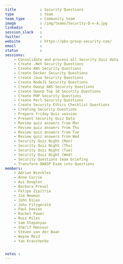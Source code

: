 ```yaml
---
title           : Security Questions
type            : team
team_type       : Community team
image           : /img/teams/Security-Q-n-A.jpg
linkedin        :
session_slack   :
twitter         :
website         : https://pbx-group-security.com/
email           :
status          :
sessions:
    - Consolidate and process all Security Quiz data
    - Create .Net Security Questions
    - Create AWS Security Questions
    - Create Docker Security Questions
    - Create Java Security Questions
    - Create NodeJS Security Questions
    - Create Owasp AWS Security Questions
    - Create Owasp Top 10 Security Questions
    - Create PHP Security Questions
    - Create Perl Security Questions
    - Create Security Ethics Checklist Questions
    - Creating Security Questions
    - Prepare friday Quiz session
    - Present Security Quiz Data
    - Review quiz answers from Mon
    - Review quiz answers from Thu
    - Review quiz answers from Tue
    - Review quiz answers from Wed
    - Security Quiz Night (Mon)
    - Security Quiz Night (Thu)
    - Security Quiz Night (Tue)
    - Security Quiz Night (Wed)
    - Security Questions team briefing
    - Transform OWASP Exam into Questions
members:
    - Adrian Winckles
    - Anne Currie
    - Avi Douglen
    - Barbara Prevel
    - Felipe Zipitria
    - Jim Newman
    - John DiLeo
    - John Fitzgerald
    - Paul Davies
    - Rachel Power
    - Russ Miles
    - Sam Stepanyan
    - Sherif Mansour
    - Steven van der Baan
    - Wayne Reid
    - Yan Kravchenko


notes :
---
```

